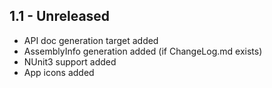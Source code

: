 ## 1.1 - Unreleased

* API doc generation target added
* AssemblyInfo generation added (if ChangeLog.md exists)
* NUnit3 support added
* App icons added
